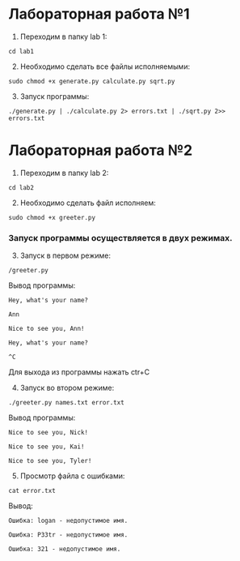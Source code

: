 # Лабораторная работа №1
1. Переходим в папку lab 1:
```
cd lab1
```
2. Необходимо сделать все файлы исполняемыми:
 ```
sudo chmod +x generate.py calculate.py sqrt.py
```
3. Запуск программы:
```
./generate.py | ./calculate.py 2> errors.txt | ./sqrt.py 2>> errors.txt
```
# Лабораторная работа №2
1. Переходим в папку lab 2:
```
cd lab2
```
2. Необходимо сделать файл исполняем:
 ```
sudo chmod +x greeter.py
```
### Запуск программы осуществляется в двух режимах.

3. Запуск в первом режиме:
```
/greeter.py
```
Вывод программы:
```
Hey, what's your name?

Ann

Nice to see you, Ann!

Hey, what's your name?

^C
```
Для выхода из программы нажать ctr+C 

4. Запуск во втором режиме:
```
./greeter.py names.txt error.txt
```

Вывод программы:
```
Nice to see you, Nick!

Nice to see you, Kai!

Nice to see you, Tyler!
```

5. Просмотр файла с ошибками:
```
cat error.txt 
```
Вывод:
```
Ошибка: logan - недопустимое имя.

Ошибка: P33tr - недопустимое имя.

Ошибка: 321 - недопустимое имя.
```

